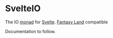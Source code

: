 # SvelteIO

The IO [monad][] for [Svelte][]. [Fantasy Land][] compatible

[Fantasy Land]: https://github.com/fantasyland/fantasy-land
[monad]: https://github.com/fantasyland/fantasy-land#chain
[Svelte]: https://svelte.dev/

Documentation to follow.
